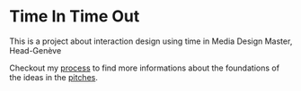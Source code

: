 # Time In Time Out
This is a project about interaction design using time in Media Design Master, Head-Genève

Checkout my [process](process/README.md) to find more informations about the foundations of the ideas in the [pitches](pitches/README.md).